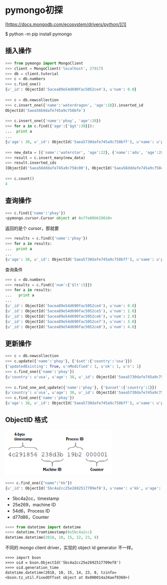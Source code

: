 # pymongo初探

[https://docs.mongodb.com/ecosystem/drivers/python/][1]

$ python -m pip install pymongo


## 插入操作

```python
>>> from pymongo import MongoClient
>>> client = MongoClient('localhost', 27017)
>>> db = client.tutorial
>>> c = db.numbers
>>> c.find_one()
{u'_id': ObjectId('5acea89e54d690fac5052ce4'), u'num': 0.0}

>>> c = db.newcollection
>>> c.insert_one({'name':'waterdragon', 'age':18}).inserted_id
ObjectId('5aea56b9dafe745a9c758bfe')

>>> c.insert_one({'name':'phay', 'age':38})
>>> for a in c.find({'age':{'$gt':30}}):
...  print a
...
{u'age': 38, u'_id': ObjectId('5aea5730dafe745a9c758bff'), u'name': u'phay'}

>>> new_data = [{'name':'waterstar', 'age':22}, {'name':'adu', 'age':28}]
>>> result = c.insert_many(new_data)
>>> result.inserted_ids
[ObjectId('5aea58dddafe745a9c758c00'), ObjectId('5aea58dddafe745a9c758c01')]

>>> c.count()
4
```


## 查询操作

```python
>>> c.find({'name':'phay'})
<pymongo.cursor.Cursor object at 0x7fe80b619810>
```

返回的是个 cursor，那就要

```python
>>> results = c.find({'name':'phay'})
>>> for a in results:
...  print a
...
{u'age': 38, u'_id': ObjectId('5aea5730dafe745a9c758bff'), u'name': u'phay'}
```

查询条件

```python
>>> c = db.numbers
>>> results = c.find({'num':{'$lt':5}})
>>> for a in results:
...   print a
...
{u'_id': ObjectId('5acea89e54d690fac5052ce4'), u'num': 0.0}
{u'_id': ObjectId('5acea89e54d690fac5052ce5'), u'num': 1.0}
{u'_id': ObjectId('5acea89e54d690fac5052ce6'), u'num': 2.0}
{u'_id': ObjectId('5acea89e54d690fac5052ce7'), u'num': 3.0}
{u'_id': ObjectId('5acea89e54d690fac5052ce8'), u'num': 4.0}
```

## 更新操作

```python
>>> c = db.newcollection
>>> c.update({'name':'phay'}, {'$set':{'country':'usa'}})
{'updatedExisting': True, u'nModified': 1, u'ok': 1, u'n': 1}
>>> c.find_one({'name':'phay'})
{u'country': u'usa', u'age': 38, u'_id': ObjectId('5aea5730dafe745a9c758bff'), u'name': u'phay'}

>>> c.find_one_and_update({'name':'phay'}, {'$unset':{'country':1}})
{u'country': u'usa', u'age': 38, u'_id': ObjectId('5aea5730dafe745a9c758bff'), u'name': u'phay'}
>>> c.find_one({'name':'phay'})
{u'age': 38, u'_id': ObjectId('5aea5730dafe745a9c758bff'), u'name': u'phay'}
```

## ObjectID 格式

![](2018_10_31_03_use_pymongo_image_01.png)

```python
>>>> c.find_one({"name":"kk"})
{u'_id': ObjectId('5bc4a2cc25e2692517709ef8'), u'name': u'kk', u'age': 35}
```

* 5bc4a2cc，timestamp
* 25e269，machine ID
* 54d6，Process ID
* d77d86，Counter

```python
>>>> from datetime import datetime
>>>> datetime.fromtimestamp(0x5bc4a2cc)
datetime.datetime(2018, 10, 15, 22, 23, 8)
```

不同的 mongo client driver，实现的 object id generator 不一样。

```
>>>> import bson
>>>> oid = bson.ObjectId('5bc4a2cc25e2692517709ef8')
>>>> oid.generation_time
datetime.datetime(2018, 10, 15, 14, 23, 8, tzinfo=<bson.tz_util.FixedOffset object at 0x000014a34aef9360>)
```

[1]:https://docs.mongodb.com/ecosystem/drivers/python/
